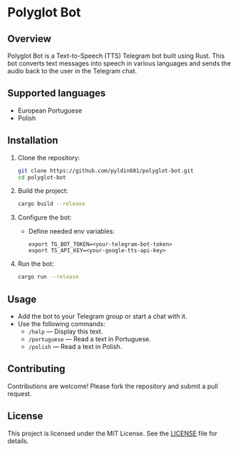 # Polyglot Bot

## Overview

Polyglot Bot is a Text-to-Speech (TTS) Telegram bot built using Rust. This bot converts text messages into speech in various languages and sends the audio back to the user in the Telegram chat.

## Supported languages

- European Portuguese
- Polish

## Installation

1. Clone the repository:
    ```sh
    git clone https://github.com/pyldin601/polyglot-bot.git
    cd polyglot-bot
    ```

2. Build the project:
    ```sh
    cargo build --release
    ```

3. Configure the bot:
   - Define needed env variables:
     ```env
     export TG_BOT_TOKEN=<your-telegram-bot-token>
     export TS_API_KEY=<your-google-tts-api-key>
     ```

4. Run the bot:
    ```sh
    cargo run --release
    ```

## Usage

- Add the bot to your Telegram group or start a chat with it.
- Use the following commands:
  - `/help` — Display this text.
  - `/portuguese` — Read a text in Portuguese.
  - `/polish` — Read a text in Polish.

## Contributing

Contributions are welcome! Please fork the repository and submit a pull request.

## License

This project is licensed under the MIT License. See the [LICENSE](LICENSE) file for details.
